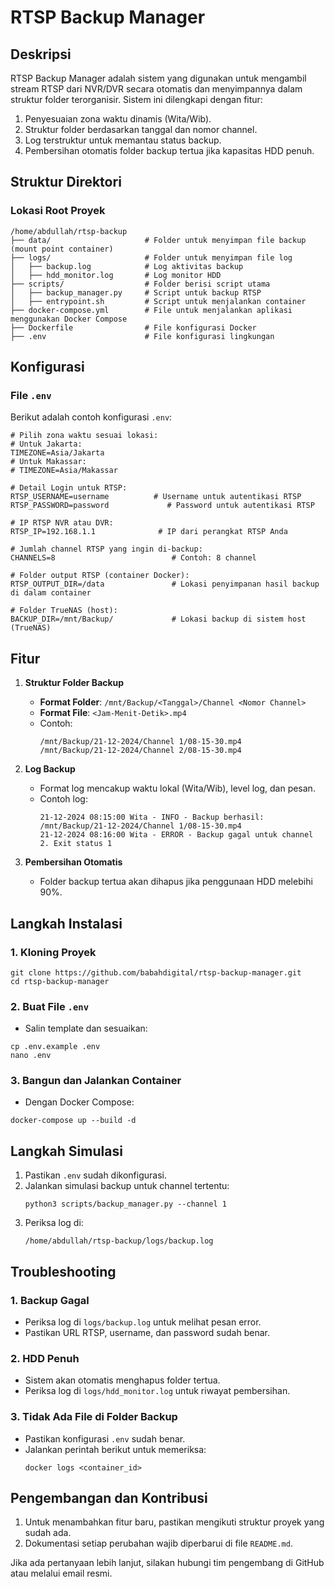 RTSP Backup Manager
====================

Deskripsi
---------
RTSP Backup Manager adalah sistem yang digunakan untuk mengambil stream RTSP dari NVR/DVR secara otomatis dan menyimpannya dalam struktur folder terorganisir. Sistem ini dilengkapi dengan fitur:
1. Penyesuaian zona waktu dinamis (Wita/Wib).
2. Struktur folder berdasarkan tanggal dan nomor channel.
3. Log terstruktur untuk memantau status backup.
4. Pembersihan otomatis folder backup tertua jika kapasitas HDD penuh.

Struktur Direktori
------------------
### Lokasi Root Proyek
```
/home/abdullah/rtsp-backup
├── data/                     # Folder untuk menyimpan file backup (mount point container)
├── logs/                     # Folder untuk menyimpan file log
│   ├── backup.log            # Log aktivitas backup
│   ├── hdd_monitor.log       # Log monitor HDD
├── scripts/                  # Folder berisi script utama
│   ├── backup_manager.py     # Script untuk backup RTSP
│   ├── entrypoint.sh         # Script untuk menjalankan container
├── docker-compose.yml        # File untuk menjalankan aplikasi menggunakan Docker Compose
├── Dockerfile                # File konfigurasi Docker
├── .env                      # File konfigurasi lingkungan
```

Konfigurasi
-----------
### File `.env`
Berikut adalah contoh konfigurasi `.env`:
```
# Pilih zona waktu sesuai lokasi:
# Untuk Jakarta:
TIMEZONE=Asia/Jakarta
# Untuk Makassar:
# TIMEZONE=Asia/Makassar

# Detail Login untuk RTSP:
RTSP_USERNAME=username          # Username untuk autentikasi RTSP
RTSP_PASSWORD=password             # Password untuk autentikasi RTSP

# IP RTSP NVR atau DVR:
RTSP_IP=192.168.1.1              # IP dari perangkat RTSP Anda

# Jumlah channel RTSP yang ingin di-backup:
CHANNELS=8                          # Contoh: 8 channel

# Folder output RTSP (container Docker):
RTSP_OUTPUT_DIR=/data               # Lokasi penyimpanan hasil backup di dalam container

# Folder TrueNAS (host):
BACKUP_DIR=/mnt/Backup/             # Lokasi backup di sistem host (TrueNAS)
```

Fitur
-----
1. **Struktur Folder Backup**
   - **Format Folder**: `/mnt/Backup/<Tanggal>/Channel <Nomor Channel>`
   - **Format File**: `<Jam-Menit-Detik>.mp4`
   - Contoh:
     ```
     /mnt/Backup/21-12-2024/Channel 1/08-15-30.mp4
     /mnt/Backup/21-12-2024/Channel 2/08-15-30.mp4
     ```

2. **Log Backup**
   - Format log mencakup waktu lokal (Wita/Wib), level log, dan pesan.
   - Contoh log:
     ```
     21-12-2024 08:15:00 Wita - INFO - Backup berhasil: /mnt/Backup/21-12-2024/Channel 1/08-15-30.mp4
     21-12-2024 08:16:00 Wita - ERROR - Backup gagal untuk channel 2. Exit status 1
     ```

3. **Pembersihan Otomatis**
   - Folder backup tertua akan dihapus jika penggunaan HDD melebihi 90%.

Langkah Instalasi
-----------------
### 1. Kloning Proyek
```
git clone https://github.com/babahdigital/rtsp-backup-manager.git
cd rtsp-backup-manager
```

### 2. Buat File `.env`
- Salin template dan sesuaikan:
```
cp .env.example .env
nano .env
```

### 3. Bangun dan Jalankan Container
- Dengan Docker Compose:
```
docker-compose up --build -d
```

Langkah Simulasi
----------------
1. Pastikan `.env` sudah dikonfigurasi.
2. Jalankan simulasi backup untuk channel tertentu:
   ```
   python3 scripts/backup_manager.py --channel 1
   ```
3. Periksa log di:
   ```
   /home/abdullah/rtsp-backup/logs/backup.log
   ```

Troubleshooting
---------------
### 1. Backup Gagal
- Periksa log di `logs/backup.log` untuk melihat pesan error.
- Pastikan URL RTSP, username, dan password sudah benar.

### 2. HDD Penuh
- Sistem akan otomatis menghapus folder tertua.
- Periksa log di `logs/hdd_monitor.log` untuk riwayat pembersihan.

### 3. Tidak Ada File di Folder Backup
- Pastikan konfigurasi `.env` sudah benar.
- Jalankan perintah berikut untuk memeriksa:
   ```
   docker logs <container_id>
   ```

Pengembangan dan Kontribusi
---------------------------
1. Untuk menambahkan fitur baru, pastikan mengikuti struktur proyek yang sudah ada.
2. Dokumentasi setiap perubahan wajib diperbarui di file `README.md`.

Jika ada pertanyaan lebih lanjut, silakan hubungi tim pengembang di GitHub atau melalui email resmi.
